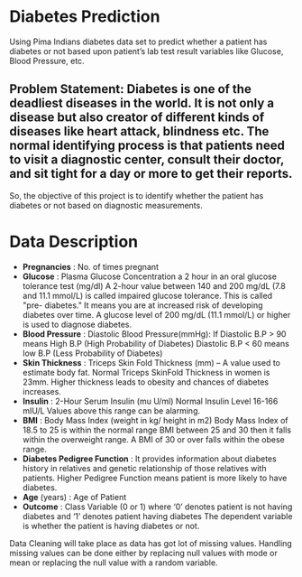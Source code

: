 # Diabetes Prediction
Using Pima Indians diabetes data set to predict whether a patient has diabetes or not based upon patient’s lab test result variables like Glucose, Blood Pressure, etc.

## Problem Statement: Diabetes is one of the deadliest diseases in the world. It is not only a disease but also creator of different kinds of diseases like heart attack, blindness etc. The normal identifying process is that patients need to visit a diagnostic center, consult their doctor, and sit tight for a day or more to get their reports.
So, the objective of this project is to identify whether the patient has diabetes or not based on diagnostic measurements.

# **Data Description**
- **Pregnancies** : No. of times pregnant
- **Glucose** : Plasma Glucose Concentration a 2 hour in an oral glucose tolerance test (mg/dl)
  A 2-hour value between 140 and 200 mg/dL (7.8 and 11.1 mmol/L) is called impaired glucose tolerance. This is called "pre-     diabetes." It means you are at increased risk of developing diabetes over time. A glucose level of 200 mg/dL (11.1 mmol/L)     or higher is used to diagnose diabetes.
- **Blood Pressure** : Diastolic Blood Pressure(mmHg): 
  If Diastolic B.P > 90 means High B.P (High Probability of Diabetes)
  Diastolic B.P < 60 means low B.P (Less Probability of Diabetes)
- **Skin Thickness** : Triceps Skin Fold Thickness (mm) –
  A value used to estimate body fat. Normal Triceps SkinFold Thickness in women is 23mm. Higher thickness leads to obesity and    chances of diabetes increases.
- **Insulin** : 2-Hour Serum Insulin (mu U/ml)
 Normal Insulin Level 16-166 mIU/L
 Values above this range can be alarming.  
- **BMI** : Body Mass Index (weight in kg/ height in m2)
Body Mass Index of 18.5 to 25 is within the normal range
BMI between 25 and 30 then it falls within the overweight range. A BMI of 30 or over falls within the obese range.
- **Diabetes Pedigree Function** : It provides information about diabetes history in relatives and genetic relationship of those relatives with patients. Higher Pedigree Function means patient is more likely to have diabetes.
- **Age** (years) : Age of Patient
- **Outcome** : Class Variable (0 or 1) where ‘0’ denotes patient is not having diabetes and ‘1’ denotes patient having diabetes
The dependent variable is whether the patient is having diabetes or not.

Data Cleaning will take place as data has got lot of missing values. Handling missing values can be done either by replacing null values with mode or mean or replacing the null value with a random variable.
